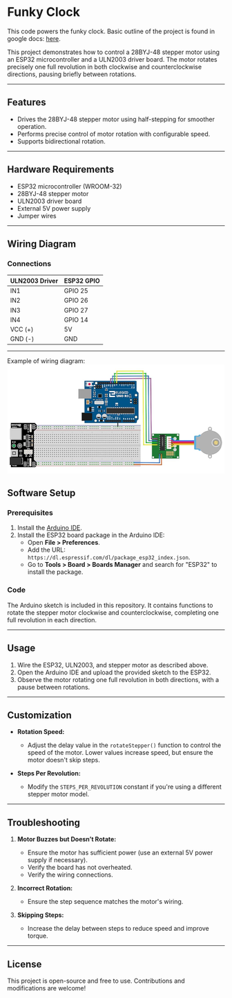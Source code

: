 # Funky Clock

This code powers the funky clock. Basic outline of the project is found in google docs: [here](https://docs.google.com/document/d/1V5356tUVx-YD0CHarGajh9jf_4kO4p0FzXMW7qBXxqQ/edit?tab=t.0).

This project demonstrates how to control a 28BYJ-48 stepper motor using an ESP32 microcontroller and a ULN2003 driver board. The motor rotates precisely one full revolution in both clockwise and counterclockwise directions, pausing briefly between rotations.

---

## Features

- Drives the 28BYJ-48 stepper motor using half-stepping for smoother operation.
- Performs precise control of motor rotation with configurable speed.
- Supports bidirectional rotation.

---

## Hardware Requirements

- ESP32 microcontroller (WROOM-32)
- 28BYJ-48 stepper motor
- ULN2003 driver board
- External 5V power supply
- Jumper wires

---

## Wiring Diagram

### Connections

| ULN2003 Driver | ESP32 GPIO |
| -------------- | ---------- |
| IN1            | GPIO 25    |
| IN2            | GPIO 26    |
| IN3            | GPIO 27    |
| IN4            | GPIO 14    |
| VCC (+)        | 5V         |
| GND (-)        | GND        |

---

Example of wiring diagram: ![Alt text](wiring-diagram-example.png)

## Software Setup

### Prerequisites

1. Install the [Arduino IDE](https://www.arduino.cc/en/software).
2. Install the ESP32 board package in the Arduino IDE:
   - Open **File > Preferences**.
   - Add the URL: `https://dl.espressif.com/dl/package_esp32_index.json`.
   - Go to **Tools > Board > Boards Manager** and search for "ESP32" to install the package.

### Code

The Arduino sketch is included in this repository. It contains functions to rotate the stepper motor clockwise and counterclockwise, completing one full revolution in each direction.

---

## Usage

1. Wire the ESP32, ULN2003, and stepper motor as described above.
2. Open the Arduino IDE and upload the provided sketch to the ESP32.
3. Observe the motor rotating one full revolution in both directions, with a pause between rotations.

---

## Customization

- **Rotation Speed:**

  - Adjust the delay value in the `rotateStepper()` function to control the speed of the motor. Lower values increase speed, but ensure the motor doesn't skip steps.

- **Steps Per Revolution:**
  - Modify the `STEPS_PER_REVOLUTION` constant if you're using a different stepper motor model.

---

## Troubleshooting

1. **Motor Buzzes but Doesn’t Rotate:**

   - Ensure the motor has sufficient power (use an external 5V power supply if necessary).
   - Verify the board has not overheated.
   - Verify the wiring connections.

2. **Incorrect Rotation:**

   - Ensure the step sequence matches the motor's wiring.

3. **Skipping Steps:**
   - Increase the delay between steps to reduce speed and improve torque.

---

## License

This project is open-source and free to use. Contributions and modifications are welcome!
